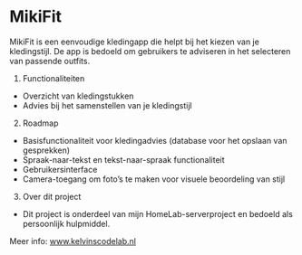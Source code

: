 # MikiFit
MikiFit is een eenvoudige kledingapp die helpt bij het kiezen van je kledingstijl.
De app is bedoeld om gebruikers te adviseren in het selecteren van passende outfits.

1. Functionaliteiten
- Overzicht van kledingstukken
- Advies bij het samenstellen van je kledingstijl

2. Roadmap
- Basisfunctionaliteit voor kledingadvies (database voor het opslaan van gesprekken)
- Spraak-naar-tekst en tekst-naar-spraak functionaliteit
- Gebruikersinterface
- Camera-toegang om foto’s te maken voor visuele beoordeling van stijl

3. Over dit project
- Dit project is onderdeel van mijn HomeLab-serverproject en bedoeld
als persoonlijk hulpmiddel.

Meer info: www.kelvinscodelab.nl
